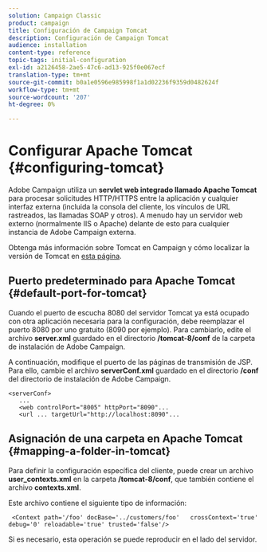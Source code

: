 ```yaml
---
solution: Campaign Classic
product: campaign
title: Configuración de Campaign Tomcat
description: Configuración de Campaign Tomcat
audience: installation
content-type: reference
topic-tags: initial-configuration
exl-id: a2126458-2ae5-47c6-ad13-925f0e067ecf
translation-type: tm+mt
source-git-commit: b0a1e0596e985998f1a1d02236f9359d0482624f
workflow-type: tm+mt
source-wordcount: '207'
ht-degree: 0%

---
```



# Configurar Apache Tomcat {#configuring-tomcat}

Adobe Campaign utiliza un **servlet web integrado llamado Apache Tomcat** para procesar solicitudes HTTP/HTTPS entre la aplicación y cualquier interfaz externa (incluida la consola del cliente, los vínculos de URL rastreados, las llamadas SOAP y otros). A menudo hay un servidor web externo (normalmente IIS o Apache) delante de esto para cualquier instancia de Adobe Campaign externa.

Obtenga más información sobre Tomcat en Campaign y cómo localizar la versión de Tomcat en [esta página](../../production/using/locate-tomcat-version.md).

## Puerto predeterminado para Apache Tomcat {#default-port-for-tomcat}

Cuando el puerto de escucha 8080 del servidor Tomcat ya está ocupado con otra aplicación necesaria para la configuración, debe reemplazar el puerto 8080 por uno gratuito (8090 por ejemplo). Para cambiarlo, edite el archivo **server.xml** guardado en el directorio **/tomcat-8/conf** de la carpeta de instalación de Adobe Campaign.

A continuación, modifique el puerto de las páginas de transmisión de JSP. Para ello, cambie el archivo **serverConf.xml** guardado en el directorio **/conf** del directorio de instalación de Adobe Campaign.

```
<serverConf>
   ...
   <web controlPort="8005" httpPort="8090"...
   <url ... targetUrl="http://localhost:8090"...
```

## Asignación de una carpeta en Apache Tomcat {#mapping-a-folder-in-tomcat}

Para definir la configuración específica del cliente, puede crear un archivo **user_contexts.xml** en la carpeta **/tomcat-8/conf**, que también contiene el archivo **contexts.xml**.

Este archivo contiene el siguiente tipo de información:

```
 <Context path='/foo' docBase='../customers/foo'   crossContext='true' debug='0' reloadable='true' trusted='false'/>
```

Si es necesario, esta operación se puede reproducir en el lado del servidor.
